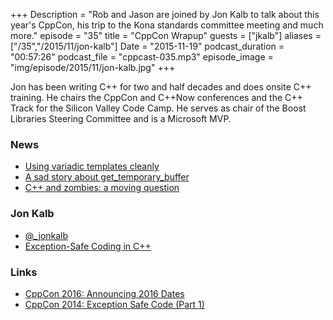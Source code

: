 +++
Description = "Rob and Jason are joined by Jon Kalb to talk about this year's CppCon, his trip to the Kona standards committee meeting and much more."
episode = "35"
title = "CppCon Wrapup"
guests = ["jkalb"]
aliases = ["/35","/2015/11/jon-kalb"]
Date = "2015-11-19"
podcast_duration = "00:57:26"
podcast_file = "cppcast-035.mp3"
episode_image = "img/episode/2015/11/jon-kalb.jpg"
+++

Jon has been writing C++ for two and half decades and does onsite C++ training. He chairs the CppCon and C++Now conferences and the C++ Track for the Silicon Valley Code Camp. He serves as chair of the Boost Libraries Steering Committee and is a Microsoft MVP.

### News ###

 - [Using variadic templates cleanly](http://florianjw.de/en/variadic_templates.html)
 - [A sad story about get_temporary_buffer](https://www.reddit.com/r/programming/comments/3qtkce/a_sad_story_about_get_temporary_buffer/)
 - [C++ and zombies: a moving question](https://meetingcpp.com/index.php/br/items/cpp-and-zombies-a-moving-question.html)
 
### Jon Kalb ###

 - [@_jonkalb](https://twitter.com/_jonkalb)
 - [Exception-Safe Coding in C++](http://exceptionsafecode.com/)

### Links ###

 - [CppCon 2016: Announcing 2016 Dates](http://cppcon.org/announcing-2016-dates/)
 - [CppCon 2014: Exception Safe Code (Part 1)](https://www.youtube.com/watch?v=W7fIy_54y-w)
